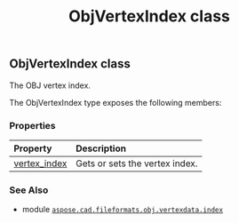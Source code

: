 ﻿---
title: ObjVertexIndex class
second_title: Aspose.CAD for Python via .NET API References
description: 
type: docs
weight: 10
url: /python-net/aspose.cad.fileformats.obj.vertexdata.index/objvertexindex/
is_root: false
---

## ObjVertexIndex class

The OBJ vertex index.



The ObjVertexIndex type exposes the following members:

### Properties
| Property | Description |
| :- | :- |
| [vertex_index](/cad/python-net/aspose.cad.fileformats.obj.vertexdata.index/objvertexindex/vertex_index) | Gets or sets the vertex index. |



### See Also
* module [`aspose.cad.fileformats.obj.vertexdata.index`](..)
